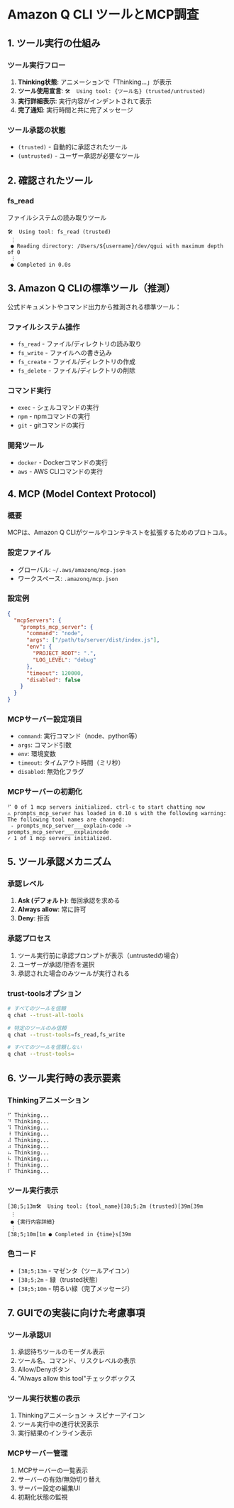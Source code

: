 # Amazon Q CLI ツールとMCP調査

## 1. ツール実行の仕組み

### ツール実行フロー
1. **Thinking状態**: アニメーションで「Thinking...」が表示
2. **ツール使用宣言**: `🛠️  Using tool: {ツール名} (trusted/untrusted)`
3. **実行詳細表示**: 実行内容がインデントされて表示
4. **完了通知**: 実行時間と共に完了メッセージ

### ツール承認の状態
- `(trusted)` - 自動的に承認されたツール
- `(untrusted)` - ユーザー承認が必要なツール

## 2. 確認されたツール

### fs_read
ファイルシステムの読み取りツール
```
🛠️  Using tool: fs_read (trusted)
 ⋮ 
 ● Reading directory: /Users/${username}/dev/qgui with maximum depth of 0
 ⋮ 
 ● Completed in 0.0s
```

## 3. Amazon Q CLIの標準ツール（推測）

公式ドキュメントやコマンド出力から推測される標準ツール：

### ファイルシステム操作
- `fs_read` - ファイル/ディレクトリの読み取り
- `fs_write` - ファイルへの書き込み
- `fs_create` - ファイル/ディレクトリの作成
- `fs_delete` - ファイル/ディレクトリの削除

### コマンド実行
- `exec` - シェルコマンドの実行
- `npm` - npmコマンドの実行
- `git` - gitコマンドの実行

### 開発ツール
- `docker` - Dockerコマンドの実行
- `aws` - AWS CLIコマンドの実行

## 4. MCP (Model Context Protocol)

### 概要
MCPは、Amazon Q CLIがツールやコンテキストを拡張するためのプロトコル。

### 設定ファイル
- グローバル: `~/.aws/amazonq/mcp.json`
- ワークスペース: `.amazonq/mcp.json`

### 設定例
```json
{
  "mcpServers": {
    "prompts_mcp_server": {
      "command": "node",
      "args": ["/path/to/server/dist/index.js"],
      "env": {
        "PROJECT_ROOT": ".",
        "LOG_LEVEL": "debug"
      },
      "timeout": 120000,
      "disabled": false
    }
  }
}
```

### MCPサーバー設定項目
- `command`: 実行コマンド（node、python等）
- `args`: コマンド引数
- `env`: 環境変数
- `timeout`: タイムアウト時間（ミリ秒）
- `disabled`: 無効化フラグ

### MCPサーバーの初期化
```
⠋ 0 of 1 mcp servers initialized. ctrl-c to start chatting now
⚠ prompts_mcp_server has loaded in 0.10 s with the following warning:
The following tool names are changed:
 - prompts_mcp_server___explain-code -> prompts_mcp_server___explaincode
✓ 1 of 1 mcp servers initialized.
```

## 5. ツール承認メカニズム

### 承認レベル
1. **Ask (デフォルト)**: 毎回承認を求める
2. **Always allow**: 常に許可
3. **Deny**: 拒否

### 承認プロセス
1. ツール実行前に承認プロンプトが表示（untrustedの場合）
2. ユーザーが承認/拒否を選択
3. 承認された場合のみツールが実行される

### trust-toolsオプション
```bash
# すべてのツールを信頼
q chat --trust-all-tools

# 特定のツールのみ信頼
q chat --trust-tools=fs_read,fs_write

# すべてのツールを信頼しない
q chat --trust-tools=
```

## 6. ツール実行時の表示要素

### Thinkingアニメーション
```
⠋ Thinking...
⠙ Thinking...
⠹ Thinking...
⠸ Thinking...
⠼ Thinking...
⠴ Thinking...
⠦ Thinking...
⠧ Thinking...
⠇ Thinking...
⠏ Thinking...
```

### ツール実行表示
```
[38;5;13m🛠️  Using tool: {tool_name}[38;5;2m (trusted)[39m[39m
 ⋮ 
 ● {実行内容詳細}
 ⋮ 
[38;5;10m[1m ● Completed in {time}s[39m
```

### 色コード
- `[38;5;13m` - マゼンタ（ツールアイコン）
- `[38;5;2m` - 緑（trusted状態）
- `[38;5;10m` - 明るい緑（完了メッセージ）

## 7. GUIでの実装に向けた考慮事項

### ツール承認UI
1. 承認待ちツールのモーダル表示
2. ツール名、コマンド、リスクレベルの表示
3. Allow/Denyボタン
4. "Always allow this tool"チェックボックス

### ツール実行状態の表示
1. Thinkingアニメーション → スピナーアイコン
2. ツール実行中の進行状況表示
3. 実行結果のインライン表示

### MCPサーバー管理
1. MCPサーバーの一覧表示
2. サーバーの有効/無効切り替え
3. サーバー設定の編集UI
4. 初期化状態の監視